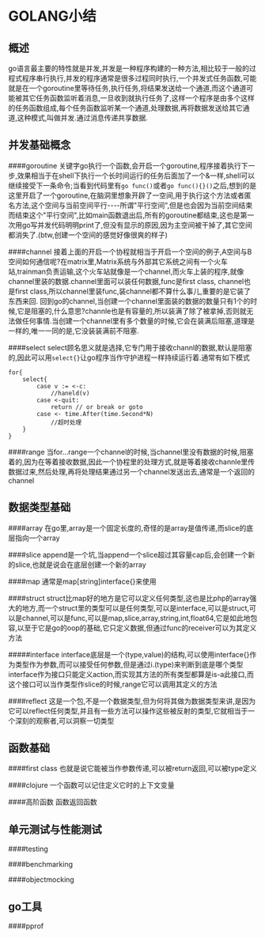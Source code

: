 GOLANG小结
====
概述
----
go语言最主要的特性就是并发,并发是一种程序构建的一种方法,相比较于一般的过程式程序串行执行,并发的程序通常是很多过程同时执行,一个并发式任务函数,可能就是在一个goroutine里等待任务,执行任务,将结果发送给一个通道,而这个通道可能被其它任务函数监听着消息,一旦收到就执行任务了,这样一个程序是由多个这样的任务函数组成,每个任务函数监听某一个通道,处理数据,再将数据发送给其它通道,这种模式,叫做并发.通过消息传递共享数据.

并发基础概念
----
####goroutine
关键字go执行一个函数,会开启一个goroutine,程序接着执行下一步,效果相当于在shell下执行一个长时间运行的任务后面加了一个&一样,shell可以继续接受下一条命令;当看到代码里有```go func()```或者```go func(){}()```之后,想到的是这里开启了一个goroutine,在脑洞里想象开辟了一空间,用于执行这个方法或者匿名方法,这个空间与当前空间平行----所谓"平行空间",但是也会因为当前空间结束而结束这个"平行空间",比如main函数退出后,所有的goroutine都结束,这也是第一次用go写并发代码明明print了,但没有显示的原因,因为主空间被干掉了,其它空间都消失了.(btw,创建一个空间的感觉好像很爽的样子)

####channel
接着上面的开启一个协程就相当于开启一个空间的例子,A空间与B空间如何通信呢?在matrix里,Matrix系统与外部其它系统之间有一个火车站,trainman负责运输,这个火车站就像是一个channel,而火车上装的程序,就像channel里装的数据.channel里面可以装任何数据,func是first class, channel也是first class,所以channel里装func,装channel都不算什么事儿,重要的是它装了东西来回.
回到go的channel,当创建一个channel里面装的数据的数量只有1个的时候,它是阻塞的,什么意思?channle也是有容量的,所以装满了除了被拿掉,否则就无法做任何事情.当创建一个channel里有多个数量的时候,它会在装满后阻塞,道理是一样的,唯一一同的是,它没装装满前不阻塞.

####select
select顾名思义就是选择,它专门用于接收channl的数据,默认是阻塞的,因此可以用```select{}```让go程序当作守护进程一样持续运行着.通常有如下模式

```
for{
	select{
		case v := <-c:
			//haneld(v)
		case <-quit:
			return // or break or goto
		case <- time.After(time.Second*N)
			//超时处理
	}
}
```


####range
当for...range一个channel的时候,当channel里没有数据的时候,阻塞着的,因为在等着接收数据,因此一个协程里的处理方式,就是等着接收channle里传数据过来,然后处理,再将处理结果通过另一个channel发送出去,通常是一个返回的channel


数据类型基础
-----

####array
在go里,array是一个固定长度的,奇怪的是array是值传递,而slice的底层指向一个array

####slice
append是一个坑,当append一个slice超过其容量cap后,会创建一个新的slice,也就是说会在底层创建一个新的array

####map
通常是map[string]interface{}来使用

####struct
struct比map好的地方是它可以定义任何类型,这也是比php的array强大的地方,而一个struct里的类型可以是任何类型,可以是interface,可以是struct,可以是channel,可以是func,可以是map,slice,array,string,int,float64,它是如此地包容,以至于它是go的oop的基础,它只定义数据,但通过func的receiver可以为其定义方法

#####interface
interface底层是一个(type,value)的结构,可以使用interface{}作为类型作为参数,而可以接受任何参数,但是通过i.(type)来判断到底是哪个类型
interface作为接口只能定义action,而实现其方法的所有类型都算是is-a此接口,而这个接口可以当作类型作slice的时候,range它可以调用其定义的方法

####reflect
这是一个包,不是一个数据类型,但为何将其做为数据类型来讲,是因为它可以reflect任何类型,并且有一些方法可以操作这些被反射的类型,它就相当于一个深刻的观察者,可以洞察一切类型

函数基础
----

####first class
也就是说它能被当作参数传递,可以被return返回,可以被type定义

####clojure
一个函数可以记住定义它时的上下文变量

####高阶函数
函数返回函数


单元测试与性能测试
----
####testing


####benchmarking


####objectmocking


go工具
----

####pprof

